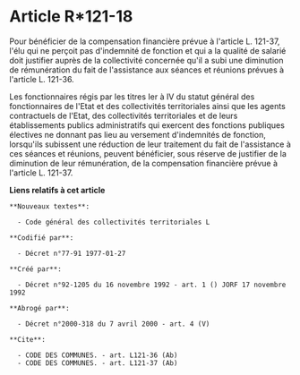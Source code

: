 # Article R*121-18

Pour bénéficier de la compensation financière prévue à l'article L. 121-37, l'élu qui ne perçoit pas d'indemnité de fonction
et qui a la qualité de salarié doit justifier auprès de la collectivité concernée qu'il a subi une diminution de rémunération
du fait de l'assistance aux séances et réunions prévues à l'article L. 121-36.

Les fonctionnaires régis par les titres Ier à IV du statut général des fonctionnaires de l'Etat et des collectivités
territoriales ainsi que les agents contractuels de l'Etat, des collectivités territoriales et de leurs établissements publics
administratifs qui exercent des fonctions publiques électives ne donnant pas lieu au versement d'indemnités de fonction,
lorsqu'ils subissent une réduction de leur traitement du fait de l'assistance à ces séances et réunions, peuvent bénéficier,
sous réserve de justifier de la diminution de leur rémunération, de la compensation financière prévue à l'article L. 121-37.

**Liens relatifs à cet article**

	**Nouveaux textes**:

	  - Code général des collectivités territoriales L

	**Codifié par**:

	  - Décret n°77-91 1977-01-27

	**Créé par**:

	  - Décret n°92-1205 du 16 novembre 1992 - art. 1 () JORF 17 novembre 1992

	**Abrogé par**:

	  - Décret n°2000-318 du 7 avril 2000 - art. 4 (V)

	**Cite**:

	  - CODE DES COMMUNES. - art. L121-36 (Ab)
	  - CODE DES COMMUNES. - art. L121-37 (Ab)
